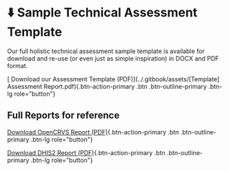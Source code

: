 # ⬇️ Sample Technical Assessment Template

Our full holistic technical assessment sample template is available for download and re-use (or even just as simple inspiration) in DOCX and PDF format.&#x20;

[<i class="bi bi-cloud-download"></i> Download our Assessment Template (PDF)](../.gitbook/assets/[Template] Assessment Report.pdf){.btn-action-primary .btn .btn-outline-primary .btn-lg role="button"}

## Full Reports for reference


[<i class="bi bi-cloud-download"></i> Download OpenCRVS Report (PDF)](../assets/reports/OpenCRVS-Holistic-Assessment-Report-v1-FINAL-PUBLIC.pdf){.btn-action-primary .btn .btn-outline-primary .btn-lg role="button"}

[<i class="bi bi-cloud-download"></i> Download DHIS2 Report (PDF)](../assets/reports/DHIS2-Holistic-Assessment-Report-v1-FINAL-PUBLIC.pdf){.btn-action-primary .btn .btn-outline-primary .btn-lg role="button"}

